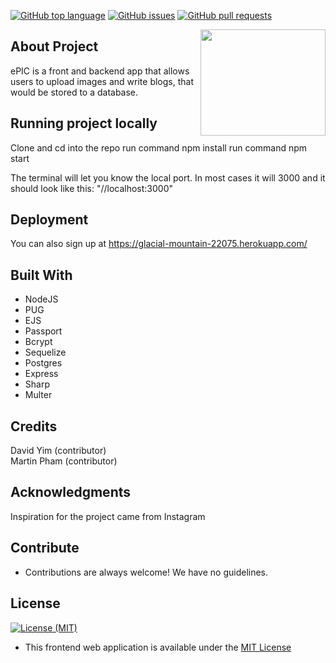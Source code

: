 [![GitHub top language](https://img.shields.io/github/languages/top/yimd85/ePic.svg?colorB=EFDF70&style=plastic)](https://github.com/yimd85/ePIC)
[![GitHub issues](https://img.shields.io/github/issues/yimd85/ePic.svg?&colorB=ff0000&style=plastic)](https://github.com/yimd85/ePIC/issues)
[![GitHub pull requests](https://img.shields.io/github/issues-pr/yimd85/ePic.svg?colorB=1FBF14&style=plastic)](https://github.com/yimd85/ePIC/pulls)

<img src="icons/logo.png" align="right" width="200" height="170" overflow="hidden" />

## About Project
ePIC is a front and backend app that allows users to upload images and write blogs, that would be stored to a database.

## Running project locally
Clone and cd into the repo
run command npm install
run command npm start

The terminal will let you know the local port.
In most cases it will 3000 and it should look like this: "//localhost:3000"

## Deployment
You can also sign up at https://glacial-mountain-22075.herokuapp.com/

## Built With
* NodeJS
* PUG
* EJS
* Passport
* Bcrypt
* Sequelize
* Postgres
* Express
* Sharp
* Multer

## Credits
David Yim (contributor)<br>
Martin Pham (contributor)

## Acknowledgments
Inspiration for the project came from Instagram

## Contribute
* Contributions are always welcome! We have no guidelines.

## License
[![License (MIT)](https://img.shields.io/badge/license-MIT-blue.svg?style=plastic)](https://opensource.org/licenses/MIT)

* This frontend web application is available under the [MIT License](https://github.com/mhaviv/Marvel-Face-Off/MFO/blob/master/LICENSE.md)
